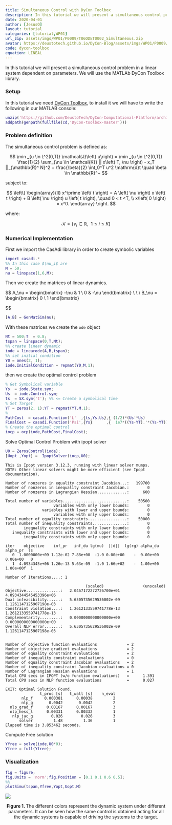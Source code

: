 ```yaml
---
title: Simultaneous Control with DyCon Toolbox
description: In this tutorial we will present a simultaneous control problem in a linear system dependent on parameters. We will use the MATLAb DyCon Toolbox library.
date: 2020-04-01
author: [JesusO]
layout: tutorial
categories: [tutorial,WP01]
url_zip: assets/imgs/WP01/P0009/T06ODET0002_Simultaneous.zip
avatar: https://deustotech.github.io/DyCon-Blog/assets/imgs/WP01/P0009/ico.png
code: dycon-toolbox
equation: LINEAL
---
```


In this tutorial we will present a simultaneous control problem in a linear system dependent on parameters. We will use the MATLAb DyCon Toolbox library.

### Setup

In this tutorial we need <a href="https://deustotech.github.io/dycon-toolbox-documentation/">DyCon Toolbox</a>, to install it we will have to write the following in our MATLAB console:

```matlab
unzip('https://github.com/DeustoTech/DyCon-Computational-Platform/archive/master.zip')
addpath(genpath(fullfile(cd,'DyCon-toolbox-master')))
```
### Problem definition

The simultaneous control problem is defined as:

$$
\min _{u \in L^2(0,T)} \mathcal{J}\left( u\right) = 
\min _{u \in L^2(0,T)} \frac{1}{2}  \sum_{\nu \in \mathcal{K}}  || x\left( T, \nu \right) - x_T ||_{\mathbb{R}^ N}^2  + 
\frac{\beta}{2} \int_0^T u^2 \mathrm{d}t \quad \beta \in \mathbb{R}^+
$$

subject to:

$$
\left\{
\begin{array}{ll}
x^\prime \left( t \right) = A \left( \nu \right) x \left( t \right) + B \left( \nu \right) u \left( t \right), \quad 0 < t <T, \\
x\left( 0 \right) = x^0.
\end{array}
\right.
$$

where:

$$
\mathcal{K}= \left\{ \nu_i \in \mathbb{R}, \enspace 1\leq i \leq K \right\}
$$

### Numerical Implementation

First we import the CasAdi library in order to create symbolic variables

```matlab
import casadi.*
%% In this case $\nu_i$ are
M = 50;
nu = linspace(1,6,M);
```
Then we create the matrices of linear dynamics.

$$
A_\nu = \begin{bmatrix}
  -\nu & 1 \\
  0    & -\nu
\end{bmatrix} \ \ \ 
B_\nu = \begin{bmatrix}
0 \\
1 
\end{bmatrix}

$$

```matlab
[A,B] = GenMatSim(nu);
```

With these matrices we create the `ode` object

```matlab
Nt = 500;T  = 0.8;
tspan = linspace(0,T,Nt);
%% create linear dynamic
iode = linearode(A,B,tspan);
%% set initial condition
Y0 = ones(2, 1);
iode.InitialCondition = repmat(Y0,M,1);
```

then we create the optimal control problem
```matlab
% Get Symbolical variable
Ys  = iode.State.sym;
Us  = iode.Control.sym;
ts  = SX.sym('t'); %% <= Create a symbolical time
% Set Target
YT = zeros(2, 1);YT = repmat(YT,M,1);
%
PathCost  = casadi.Function('L'  ,{ts,Ys,Us},{ (1/2)*(Us'*Us)           });
FinalCost = casadi.Function('Psi',{Ys}      ,{  1e7*((Ys-YT).'*(Ys-YT)) });
% Create the optimal control
iocp = ocp(iode,PathCost,FinalCost);
```


Solve Optimal Control Problem with ipopt solver

```matlab
U0 = ZerosControl(iode);
[Uopt ,Yopt] =  IpoptSolver(iocp,U0);
```


```
This is Ipopt version 3.12.3, running with linear solver mumps.
NOTE: Other linear solvers might be more efficient (see Ipopt documentation).

Number of nonzeros in equality constraint Jacobian...:   199700
Number of nonzeros in inequality constraint Jacobian.:        0
Number of nonzeros in Lagrangian Hessian.............:      600

Total number of variables............................:    50500
                     variables with only lower bounds:        0
                variables with lower and upper bounds:        0
                     variables with only upper bounds:        0
Total number of equality constraints.................:    50000
Total number of inequality constraints...............:        0
        inequality constraints with only lower bounds:        0
   inequality constraints with lower and upper bounds:        0
        inequality constraints with only upper bounds:        0

iter    objective    inf_pr   inf_du lg(mu)  ||d||  lg(rg) alpha_du alpha_pr  ls
   0  1.0000000e+09 1.12e-02 7.88e+00  -1.0 0.00e+00    -  0.00e+00 0.00e+00   0
   1  4.0934345e+06 1.26e-13 5.63e-09  -1.0 1.66e+02    -  1.00e+00 1.00e+00f  1

Number of Iterations....: 1

                                   (scaled)                 (unscaled)
Objective...............:   2.0467172272726700e+01    4.0934344545453396e+06
Dual infeasibility......:   5.6305735629536002e-09    1.1261147125907198e-03
Constraint violation....:   1.2612133559741778e-13    1.2612133559741778e-13
Complementarity.........:   0.0000000000000000e+00    0.0000000000000000e+00
Overall NLP error.......:   5.6305735629536002e-09    1.1261147125907198e-03


Number of objective function evaluations             = 2
Number of objective gradient evaluations             = 2
Number of equality constraint evaluations            = 2
Number of inequality constraint evaluations          = 0
Number of equality constraint Jacobian evaluations   = 2
Number of inequality constraint Jacobian evaluations = 0
Number of Lagrangian Hessian evaluations             = 1
Total CPU secs in IPOPT (w/o function evaluations)   =      1.391
Total CPU secs in NLP function evaluations           =      0.027

EXIT: Optimal Solution Found.
               t_proc [s]   t_wall [s]    n_eval
       nlp_f     0.000381      0.00038         2
       nlp_g       0.0042       0.0042         2
  nlp_grad_f      0.00167      0.00167         3
  nlp_hess_l      0.00331      0.00332         1
   nlp_jac_g        0.026        0.026         3
      solver         1.48         1.36         1
Elapsed time is 3.853462 seconds.

```

Compute Free solution

```matlab
Yfree = solve(iode,U0*0);
Yfree = full(Yfree);
```

### Visualization

```matlab
fig = figure;
fig.Units = 'norm';fig.Position = [0.1 0.1 0.6 0.5];
%%
plotSimu(tspan,Yfree,Yopt,Uopt,M)
```


![]({{site.url}}/{{site.baseurl}}/assets/imgs/WP01/P0009/copiaRM_01.png)

<center><b>Figure 1. </b>The different colors represent the dynamic system under different parameters. It can be seen how the same control is obtained acting for all the dynamic systems is capable of driving the systems to the target.</center>